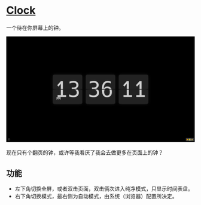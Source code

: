 # [Clock](https://nwylzw.github.io/clock/)

一个待在你屏幕上的钟。

![img.png](img.png)

现在只有个翻页的钟，或许等我看厌了我会去做更多在页面上的钟？

## 功能

* 左下角切换全屏，或者双击页面，双击俩次进入纯净模式，只显示时间表盘。
* 右下角切换模式，最右侧为自动模式，由系统（浏览器）配置所决定。
